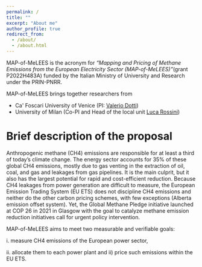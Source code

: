```yaml
---
permalink: /
title: ""
excerpt: "About me"
author_profile: true
redirect_from: 
  - /about/
  - /about.html
---
```



MAP-of-MeLEES is the acronym for *“Mapping and Pricing of Methane Emissions from the European Electricity Sector (MAP-of-MeLEES)”*(grant P2022H483A) funded by the Italian Ministry of University and Research under the PRIN-PNRR.

MAP-of-MeLEES brings together researchers from
* Ca' Foscari University of Venice (PI: [Valerio Dotti](https://valeriodotti.github.io))
* University of Milan (Co-PI and Head of the local unit [Luca Rossini](https://rossiniluca.github.io/web//))

Brief description of the proposal
======

Anthropogenic methane (CH4) emissions are responsible for at least a third of today’s climate change. The energy sector accounts for 35% of these global CH4 emissions, mostly due to gas venting in the extraction of oil, coal, and gas and leakages from gas pipelines. It is the main culprit, but it also has the largest potential for rapid and cost-efficient reduction. Because CH4
leakages from power generation are difficult to measure, the European Emission Trading System (EU ETS) does not discipline
CH4 emissions and neither do the other carbon pricing schemes, with few exceptions (Alberta emission offset system). Yet,
the Global Methane Pledge initiative launched at COP 26 in 2021 in Glasgow with the goal to catalyze methane emission
reduction initiatives call for urgent policy intervention.

MAP-of-MeLEES aims to meet two measurable and verifiable goals: 

i. measure CH4 emissions of the European power sector,

ii. allocate them to each power plant and ii) price such emissions within the EU ETS.
